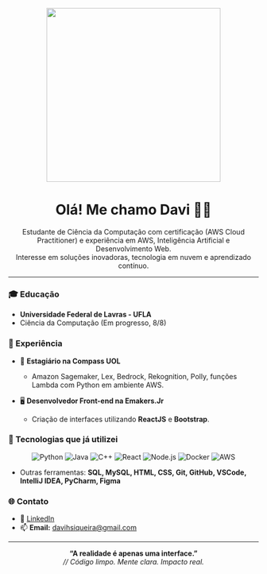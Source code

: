 <p align="center">
  <img src="https://media1.tenor.com/m/GmNex5lZ6wUAAAAC/ghost-in.gif" width="350px">

</p>

<h1 align="center">Olá! Me chamo Davi 👨‍💻</h1>

<p align="center">
  Estudante de Ciência da Computação com certificação (AWS Cloud Practitioner) e experiência em AWS, Inteligência Artificial e Desenvolvimento Web.<br>
  Interesse em soluções inovadoras, tecnologia em nuvem e aprendizado contínuo.
</p>

---

### 🎓 Educação

-  **Universidade Federal de Lavras - UFLA**
  - Ciência da Computação (Em progresso, 8/8)


### 💼 Experiência

- 🧠 **Estagiário na Compass UOL**
  - Amazon Sagemaker, Lex, Bedrock, Rekognition, Polly, funções Lambda com Python em ambiente AWS.
  
- 🖥️ **Desenvolvedor Front-end na Emakers.Jr**
  - Criação de interfaces utilizando **ReactJS** e **Bootstrap**.


### 🚀 Tecnologias que já utilizei

<div align="center">

![Python](https://img.shields.io/badge/-Python-3776AB?style=for-the-badge&logo=python&logoColor=white)
![Java](https://img.shields.io/badge/-Java-007396?style=for-the-badge&logo=java&logoColor=white)
![C++](https://img.shields.io/badge/-C++-00599C?style=for-the-badge&logo=c%2b%2b&logoColor=white)
![React](https://img.shields.io/badge/-React-61DAFB?style=for-the-badge&logo=react&logoColor=black)
![Node.js](https://img.shields.io/badge/-Node.js-339933?style=for-the-badge&logo=node.js&logoColor=white)
![Docker](https://img.shields.io/badge/-Docker-2496ED?style=for-the-badge&logo=docker&logoColor=white)
![AWS](https://img.shields.io/badge/-AWS-232F3E?style=for-the-badge&logo=amazon-aws&logoColor=white)

</div>

- Outras ferramentas: **SQL, MySQL, HTML, CSS, Git, GitHub, VSCode, IntelliJ IDEA, PyCharm, Figma**


### 🌐 Contato

- 📎 [LinkedIn](https://www.linkedin.com/in/davi-herm%C3%B3genes-siqueira-52a780216/)
- 📫 **Email:** davihsiqueira@gmail.com

---

<p align="center">
  <strong>“A realidade é apenas uma interface.”</strong><br>
  <i>// Código limpo. Mente clara. Impacto real.</i>
</p>
